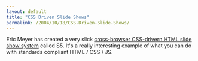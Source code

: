 ```yaml
---
layout: default
title: "CSS Driven Slide Shows"
permalink: /2004/10/18/CSS-Driven-Slide-Shows/
---
```


<P>Eric Meyer has created a very slick <A class="" href="http://www.meyerweb.com/eric/tools/s5/s5-intro.html" target=_blank>cross-browser CSS-drivern HTML slide show system</A> called S5. It's a really interesting example of what you can do with standards compliant HTML / CSS / JS.</P>